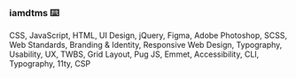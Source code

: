 ### iamdtms ⌨️

CSS, JavaScript, HTML, UI Design, jQuery, Figma, Adobe Photoshop, SCSS, Web Standards, Branding & Identity, Responsive Web Design, Typography, Usability, UX, TWBS, Grid Layout, Pug JS, Emmet, Accessibility, CLI, Typography, 11ty, CSP
